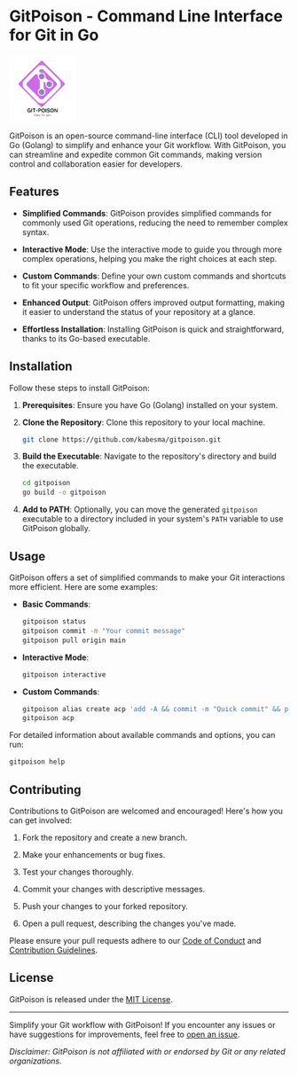 # GitPoison - Command Line Interface for Git in Go

![GitPoison Logo](assets/GitPoisonSmall.png)

GitPoison is an open-source command-line interface (CLI) tool developed in Go (Golang) to simplify and enhance your Git workflow. With GitPoison, you can streamline and expedite common Git commands, making version control and collaboration easier for developers.

## Features

- **Simplified Commands**: GitPoison provides simplified commands for commonly used Git operations, reducing the need to remember complex syntax.

- **Interactive Mode**: Use the interactive mode to guide you through more complex operations, helping you make the right choices at each step.

- **Custom Commands**: Define your own custom commands and shortcuts to fit your specific workflow and preferences.

- **Enhanced Output**: GitPoison offers improved output formatting, making it easier to understand the status of your repository at a glance.

- **Effortless Installation**: Installing GitPoison is quick and straightforward, thanks to its Go-based executable.

## Installation

Follow these steps to install GitPoison:

1. **Prerequisites**: Ensure you have Go (Golang) installed on your system.

2. **Clone the Repository**: Clone this repository to your local machine.

   ```sh
   git clone https://github.com/kabesma/gitpoison.git
   ```

3. **Build the Executable**: Navigate to the repository's directory and build the executable.

   ```sh
   cd gitpoison
   go build -o gitpoison
   ```

4. **Add to PATH**: Optionally, you can move the generated `gitpoison` executable to a directory included in your system's `PATH` variable to use GitPoison globally.

## Usage

GitPoison offers a set of simplified commands to make your Git interactions more efficient. Here are some examples:

- **Basic Commands**:
  ```sh
  gitpoison status
  gitpoison commit -m "Your commit message"
  gitpoison pull origin main
  ```

- **Interactive Mode**:
  ```sh
  gitpoison interactive
  ```

- **Custom Commands**:
  ```sh
  gitpoison alias create acp 'add -A && commit -m "Quick commit" && push origin main'
  gitpoison acp
  ```

For detailed information about available commands and options, you can run:

```sh
gitpoison help
```

## Contributing

Contributions to GitPoison are welcomed and encouraged! Here's how you can get involved:

1. Fork the repository and create a new branch.

2. Make your enhancements or bug fixes.

3. Test your changes thoroughly.

4. Commit your changes with descriptive messages.

5. Push your changes to your forked repository.

6. Open a pull request, describing the changes you've made.

Please ensure your pull requests adhere to our [Code of Conduct](CODE_OF_CONDUCT.md) and [Contribution Guidelines](CONTRIBUTING.md).

## License

GitPoison is released under the [MIT License](LICENSE).

---

Simplify your Git workflow with GitPoison! If you encounter any issues or have suggestions for improvements, feel free to [open an issue](https://github.com/yourusername/gitpoison/issues).

*Disclaimer: GitPoison is not affiliated with or endorsed by Git or any related organizations.*
